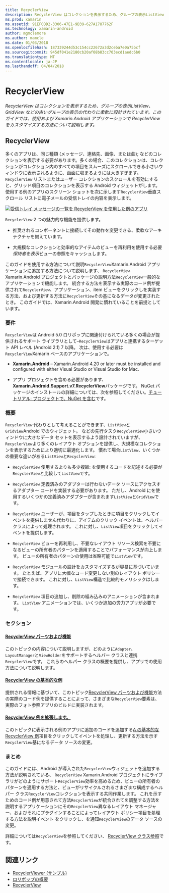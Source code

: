 ```yaml
---
title: RecyclerView
description: RecyclerView はコレクションを表示するため、グループの表示ListView、GridView などの古いグループの表示の代わりに柔軟に設計されています。  このガイドでは、使用および Xamarin.Android アプリケーションで RecyclerView をカスタマイズする方法について説明します。
ms.prod: xamarin
ms.assetid: 91EF0BD2-3306-47E1-9B39-627A1787762F
ms.technology: xamarin-android
author: mgmclemore
ms.author: mamcle
ms.date: 01/03/2018
ms.openlocfilehash: 187339244d53c154cc22672a3d2ceba7e0a75bcf
ms.sourcegitcommit: 945df041e2180cb20af08b83cc703ecd1aedc6b0
ms.translationtype: MT
ms.contentlocale: ja-JP
ms.lasthandoff: 04/04/2018
---
```

# <a name="recyclerview"></a>RecyclerView

_RecyclerView はコレクションを表示するため、グループの表示ListView、GridView などの古いグループの表示の代わりに柔軟に設計されています。このガイドでは、使用および Xamarin.Android アプリケーションで RecyclerView をカスタマイズする方法について説明します。_

## <a name="recyclerview"></a>RecyclerView

多くのアプリは、同じ種類 (メッセージ、連絡先、画像、または曲); などのコレクションを表示する必要があります。多くの場合、このコレクションは、コレクションがコレクション内のすべての項目をスムーズにスクロールできる小さいウィンドウに表示されるように、画面に収まるようには大きすぎます。
`RecyclerView` リストまたはユーザー コレクションのスクロールを有効にすると、グリッド項目のコレクションを表示する Android ウィジェットがします。 使用する例のアプリのスクリーン ショットを次に示します`RecyclerView`垂直スクロール リストに電子メールの受信トレイの内容を表示します。

[![受信トレイ メッセージの一覧を RecyclerView を使用した例のアプリ](images/01-recyclerview-example-sml.png)](images/01-recyclerview-example.png#lightbox)

`RecyclerView` 2 つの魅力的な機能を提供します。

-  推奨されるコンポーネントに接続してその動作を変更できる、柔軟なアーキテクチャを備えています。

-  大規模なコレクションと効率的なアイテムのビューを再利用を使用する必要*保持者を表示*ビューの参照をキャッシュします。

このガイドを使用する方法について説明`RecyclerView`Xamarin.Android アプリケーションに追加する方法について説明します、 `RecyclerView` Xamarin.Android プロジェクトとパッケージの説明方法`RecyclerView`一般的なアプリケーションで機能します。 統合する方法を表示する実際のコード例が提供されて`RecyclerView`、アプリケーション、item ビューをクリックしを実装する方法、および更新する方法に`RecyclerView`その基になるデータが変更されたとき。 このガイドでは、Xamarin.Android 開発に慣れていることを前提としています。


### <a name="requirements"></a>要件

`RecyclerView`は Android 5.0 ロリポップに関連付けられている多くの場合が提供されるサポート ライブラリとして&ndash;`RecyclerView`はアプリと連携するターゲット API レベル (Android 2.1) 7 以降。 次は、使用する必要は`RecyclerView`Xamarin ベースのアプリケーションで。

-  **Xamarin.Android** &ndash; Xamarin.Android 4.20 or later must be installed and configured with either Visual Studio or Visual Studio for Mac.

-  アプリ プロジェクトを含める必要があります、 **Xamarin.Android.Support.v7.RecyclerView**パッケージです。 NuGet パッケージのインストールの詳細については、次を参照してください。[チュートリアル: プロジェクトで、NuGet を含む](https://docs.microsoft.com/visualstudio/mac/nuget-walkthrough)です。


### <a name="overview"></a>概要

`RecyclerView` 代わりとして考えることができます、`ListView`と`GridView`Android でのウィジェット。 などの先行タスク`RecyclerView`小さいウィンドウに大きなデータ セットを表示するよう設計されていますが、`RecyclerView`より多くのレイアウト オプションを提供し、大規模なコレクションを表示するためにより適切に最適化します。 慣れて場合`ListView`、いくつかの重要な違いがある`ListView`と`RecyclerView`:

-   `RecyclerView` 使用するよりも多少複雑: を使用するコードを記述する必要が`RecyclerView`と比較して`ListView`です。

-   `RecyclerView` 定義済みのアダプターは行わないデータ ソースにアクセスするアダプター コードを実装する必要があります。 ただし、Android にを使用するいくつかの定義済みアダプターが含まれます`ListView`と`GridView`です。

-   `RecyclerView` ユーザーが、項目をタップしたときに項目をクリックしてイベントを提供しません代わりに、アイテムのクリック イベントは、ヘルパー クラスによって処理されます。 これに対し、`ListView`項目をクリックしてイベントを提供します。

-   `RecyclerView` ビューを再利用し、不要なレイアウト リソース検索を不要になるビューの所有者のパターンを適用することでパフォーマンスが向上します。 ビューの所有者のパターンの使用は省略可能で`ListView`です。

-   `RecyclerView` モジュールの設計をカスタマイズするが容易に基づいています。 たとえば、アプリに大幅なコード変更しない別のレイアウト ポリシーで接続できます。
    これに対し、`ListView`構造で比較的モノリシックはします。

-   `RecyclerView` 項目の追加し、削除の組み込みのアニメーションが含まれます。 `ListView` アニメーションでは、いくつか追加の労力アプリが必要です。


### <a name="sections"></a>セクション

#### <a name="recyclerview-parts-and-functionalityandroiduser-interfacelayoutsrecycler-viewparts-and-functionalitymd"></a>[RecyclerView パーツおよび機能](~/android/user-interface/layouts/recycler-view/parts-and-functionality.md)

このトピックの内容について説明しますが、どのように`Adapter`、`LayoutManager`と`ViewHolder`をサポートするヘルパー クラスと連携`RecyclerView`です。
これらのヘルパー クラスの概要を提供し、アプリでの使用方法について説明します。

#### <a name="a-basic-recyclerview-exampleandroiduser-interfacelayoutsrecycler-viewrecyclerview-examplemd"></a>[RecyclerView の基本的な例](~/android/user-interface/layouts/recycler-view/recyclerview-example.md)

提供される情報に基づいて、このトピック[RecyclerView パーツおよび機能](~/android/user-interface/layouts/recycler-view/parts-and-functionality.md)方法の実際のコード例を提供することによって、さまざまな`RecyclerView`要素は、実際のフォト参照アプリのビルドに実装されます。

#### <a name="extending-the-recyclerview-exampleandroiduser-interfacelayoutsrecycler-viewextending-the-examplemd"></a>[RecyclerView 例を拡張します。](~/android/user-interface/layouts/recycler-view/extending-the-example.md)

このトピックに表示される例のアプリに追加のコードを追加する[A の基本的な RecyclerView 例](~/android/user-interface/layouts/recycler-view/recyclerview-example.md)項目をクリックしてイベントを処理し、更新する方法を示す`RecyclerView`基になるデータ ソースの変更。


### <a name="summary"></a>まとめ

このガイドには、Android が導入された`RecyclerView`ウィジェットを追加する方法が説明されている、 `RecyclerView` Xamarin.Android プロジェクトにライブラリがどのようにサポート`RecyclerView`効率を高めるため、ビューの所有者のパターンを適用する方法と、ビューがリサイクルされるさまざまな構成するヘルパー クラス`RecyclerView`コレクションを表示する共同作業します。 これを示すためのコード例が用意されて方法`RecyclerView`が統合されてを調整する方法を説明するアプリケーションにその`RecyclerView`異なるレイアウト マネージャー、およびそれにプラグインすることによってレイアウト ポリシー項目を処理する方法を説明イベント をクリックし、を通知`RecyclerView`のデータ ソースの変更。

詳細については`RecyclerView`を参照してください、 [RecyclerView クラス参照](https://developer.android.com/reference/android/support/v7/widget/RecyclerView.html)です。


## <a name="related-links"></a>関連リンク

- [RecyclerViewer (サンプル)](https://developer.xamarin.com/samples/monodroid/android5.0/RecyclerViewer)
- [ロリポップの概要](~/android/platform/lollipop.md)
- [RecyclerView](https://developer.android.com/reference/android/support/v7/widget/RecyclerView.html)

